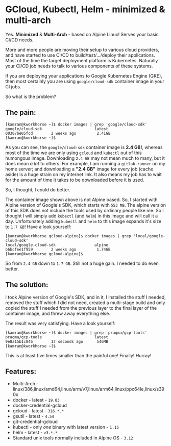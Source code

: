# GCloud, Kubectl, Helm - minimized & multi-arch

Yes. **Minimized** & **Multi-Arch** - based on Alpine Linux! Serves your basic CI/CD needs.

More and more people are moving their setup to various cloud providers, and have started to use CI/CD to build/test/.../deploy their applications. Most of the time the target deployment platform is Kubernetes. Naturally your CI/CD job needs to talk to various components of these systems. 

If you are deploying your applications to Google Kubernetes Engine (GKE), then most certainly you are using `google/cloud-sdk` container image in your CI jobs.

So what is the problem? 

## The pain:
```
[kamran@kworkhorse ~]$ docker images | grep 'google/cloud-sdk'
google/cloud-sdk                       latest                     00307be05fcd        2 weeks ago         2.41GB
[kamran@kworkhorse ~]$ 
```

As you can see, the `google/cloud-sdk` container image is **2.4 GB!**, whereas most of the time we are only using `gcloud` and `kubectl` out of this humongous image. Downloading `2.4 GB` may not mean much to many, but it does mean *a lot* to others. For example, I am running a `gitlab-runner` on my home server; and downloading a **"2.4 GB"** image for every job (cache aside) is a huge strain on my internet link. It also means my job has to wait for the amount of time it takes to be downloaded before it is used. 

So, I thought, I could do better.

The container image shown above is not Alpine based. So, I started with Alpine version of Google's SDK, which starts with `553 MB`. The alpine version of this SDK does not include the tools used by ordinary people like me. So I thought I will simply add `kubectl` (and `helm`) in this image and will call it a day. Unfortunately adding `kubectl` and `helm` to this image expands it's size to `1.7 GB`! Have a look yourself:

```
[kamran@kworkhorse gcloud-alpine]$ docker images | grep 'local/google-cloud-sdk'
local/google-cloud-sdk                 alpine                     b6bcfee1f959        2 weeks ago         1.74GB
[kamran@kworkhorse gcloud-alpine]$
```

So from `2.4 GB` down to `1.7 GB`. Still not a huge gain. I needed to do even better. 

## The solution:
I took Alpine version of Google's SDK, and in it, I installed the stuff I needed, removed the stuff which I did not need, created a multi-stage build and only copied the stuff I needed from the previous layer to the final layer of the container image, and threw away everything else. 

The result was very satisfying. Have a look yourself:

```
[kamran@kworkhorse ~]$ docker images | grep 'praqma/gcp-tools'
praqma/gcp-tools                       latest                     9e8a15b1c846        17 seconds ago      546MB
[kamran@kworkhorse ~]$ 
```

This is at least five times smaller than the painful one! Finally! Hurray! 

## Features:
* Multi-Arch - linux/386,linux/amd64,linux/arm/v7,linux/arm64,linux/ppc64le,linux/s390x
* docker - latest - `19.03`
* docker-credential-gcloud 
* gcloud - latest - `316.*.*`
* gsutil - latest - `4.54`
* git-credential-gcloud
* kubectl - only *one* binary with latest version - `1.15`
* helm - latest - `v3.*.*`
* Standard unix tools normally included in Alpine OS - `3.12`
 
